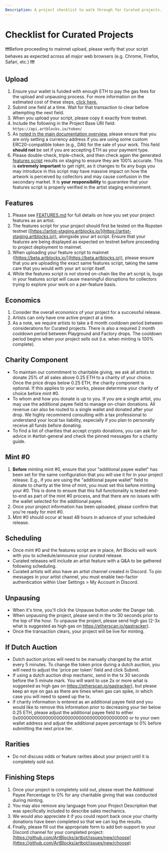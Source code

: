 ```yaml
---
Description: A project checklist to walk through for Curated projects.
---
```


# Checklist for Curated Projects

❗❗❗Before proceeding to mainnet upload, please verify that your script behaves as expected across all major web browsers (e.g. Chrome, Firefox, Safari, etc.) ❗❗❗

## Upload

1. Ensure your wallet is funded with enough ETH to pay the gas fees for the upload and unpausing process. For more information on the estimated cost of these steps, [click here.](https://docs.artblocks.io/creator-docs/creator-onboarding/readme#cost)
2. Submit one field at a time. Wait for that transaction to clear before attempting the next field.
3. When you upload your script, please copy it exactly from testnet.
4. Include the following in the Project Base URI field: `https://api.artblocks.io/token/`
5. As [noted in the main documentation overview](../#token), please ensure that you are only setting a currency address if you are using some custom ERC20-compatible token (e.g., DAI) for the sale of your work. This field **should not** be set if you are accepting ETH as your payment type.
6. Please double-check, triple-check, and then check again the generated [features script](./readme/features.md) results on staging to ensure they are 100% accurate. This is **extremely important** to get right, as it changes to fix any bugs you may introduce in this script may have massive impact on how the artwork is perceived by collectors and may cause confusion in the secondary market. It is **your responsibility** to guarantee that your features script is properly verified in the artist staging environment.

## Features

1. Please see [FEATURES.md](./readme/features.md) for full details on how you set your project features as an artist.
2. The features script for your project should first be tested on the Ropsten testnet ([https://artist-staging.artblocks.io/](https://artist-staging.artblocks.io)), alongside your art script. Ensure that your features are being displayed as expected on testnet before proceeding to project deployment to mainnet.
3. When uploading your feature script to mainnet ([https://beta.artblocks.io/](https://beta.artblocks.io)), please ensure that you are uploading the exact same features script, taking the same care that you would with your art script itself.
4. While the features script _is not_ stored on-chain like the art script is, bugs in your features script will cause meaningful disruptions for collectors trying to explore your work on a per-feature basis.

## Economics

1. Consider the overall economics of your project for a successful release.
2. Artists can only have one active project at a time.
3. As a note, we require artists to take a 6 month cooldown period between considerations for Curated projects. There is also a required 2 month cooldown period between Playground and Factory drops. The cooldown period begins when your project sells out (i.e. when minting is 100% complete). 

## Charity Component

* To maintain our commitment to charitable giving, we ask all artists to donate 25% of all sales above 0.25 ETH to a charity of your choice. Once the price drops below 0.25 ETH, the charity component is optional. If this applies to your works, please determine your charity of choice before mint #0.
* To whom and how you donate is up to you. If you are a single artist, you may use the additional payee field to manage on-chain donations. All revenue can also be routed to a single wallet and donated after your drop. We highly recommend consulting with a tax professional to understand your local tax liability, especially if you plan to personally receive all funds before donating.
* To find a list of charities that accept crypto donations, you can ask for advice in #artist-general and check the pinned messages for a charity guide.

## Mint #0

1. **Before** minting mint #0, ensure that your "additional payee wallet" has been set for the same configuration that you will use it for in your project release. E.g., if you are using the "additional payee wallet" field to donate to charity at the time of mint, you must set this before minting your #0. This is done to ensure that this full functionality is tested end-to-end as part of the mint #0 process, and that there are no issues with the wallet selected for the additional payee.
2. Once your project information has been uploaded, please confirm that you're ready for mint #0.
3. Mint #0 should occur at least 48 hours in advance of your scheduled release.

## Scheduling

* Once mint #0 and the features script are in place, Art Blocks will work with you to schedule/announce your curated release.
* Curated releases will include an artist feature with a Q&A to be gathered following scheduling. 
* Curated artists will also have an artist channel created in Discord. To pin messages in your artist channel, you must enable two-factor authentication within User Settings > My Account in Discord. 

## Unpausing

* When it's time, you'll click the Unpause button under the Danger tab.
* When unpausing the project, please send in the tx 30 seconds prior to the top of the hour. To unpause the project, please send high gas (2-3x what is suggested as high gas on https://etherscan.io/gastracker). 
* Once the transaction clears, your project will be live for minting.

## If Dutch Auction

* Dutch auction prices will need to be manually changed by the artist every 5 minutes. To change the token price during a dutch auction, you will need to adjust the 'price per token' field and click Submit.
* If using a dutch auction drop mechanic, send in the tx 30 seconds before the 5 minute mark. You will want to use 2x or more what is suggested as high gas on https://etherscan.io/gastracker), but please keep an eye on gas as there are times when gas can spike, in which case you will need to speed up the tx.
* If charity information is entered as an additional payee field and you would like to remove this information prior to decreasing your tier below 0.25 ETH, please adjust the additional payee field to either 0x0000000000000000000000000000000000000000 or to your own wallet address and adjust the additional payee percentage to 0% before submitting the next price tier.

## Rarities

* Do not discuss odds or feature rarities about your project until it is completely sold out.

## Finishing Steps

1. Once your project is completely sold out, please reset the Additional Payee Percentage to 0% for any charitable giving that was conducted during minting.
2. You may also remove any language from your Project Description that was specifically included to describe sales mechanics.
3. We would also appreciate it if you could report back once your charity donations have been completed so that we can log the results.
4. Finally, please fill out the appropriate form to add bot-support to your Discord channel for your completed project: [https://github.com/ArtBlocks/artbot/issues/new/choose](https://github.com/ArtBlocks/artbot/issues/new/choose)
